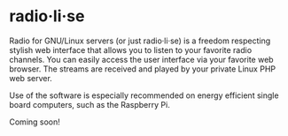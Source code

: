 # radio·li·se
Radio for GNU/Linux servers (or just radio·li·se) is a freedom respecting stylish web interface that allows you to listen to your favorite radio channels. You can easily access the user interface via your favorite web browser. The streams are received and played by your private Linux PHP web server.

Use of the software is especially recommended on energy efficient single board computers, such as the Raspberry Pi.

Coming soon!

